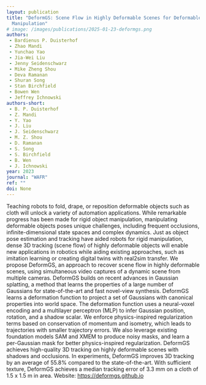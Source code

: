 ```yaml
---
layout: publication
title: "DeformGS: Scene Flow in Highly Deformable Scenes for Deformable Object
  Manipulation"
# image: /images/publications/2025-01-23-deformgs.png
authors:
 - Bardienus P. Duisterhof
 - Zhao Mandi
 - Yunchao Yao
 - Jia-Wei Liu
 - Jenny Seidenschwarz
 - Mike Zheng Shou
 - Deva Ramanan
 - Shuran Song
 - Stan Birchfield
 - Bowen Wen
 - Jeffrey Ichnowski
authors-short:
 - B. P. Duisterhof
 - Z. Mandi
 - Y. Yao
 - J. Liu
 - J. Seidenschwarz
 - M. Z. Shou
 - D. Ramanan
 - S. Song
 - S. Birchfield
 - B. Wen
 - J. Ichnowski
year: 2023
journal: "WAFR"
ref: ""
doi: None
---
```


Teaching robots to fold, drape, or reposition deformable objects such as
cloth will unlock a variety of automation applications. While remarkable
progress has been made for rigid object manipulation, manipulating deformable
objects poses unique challenges, including frequent occlusions,
infinite-dimensional state spaces and complex dynamics. Just as object pose
estimation and tracking have aided robots for rigid manipulation, dense 3D
tracking (scene flow) of highly deformable objects will enable new applications
in robotics while aiding existing approaches, such as imitation learning or
creating digital twins with real2sim transfer. We propose DeformGS, an approach
to recover scene flow in highly deformable scenes, using simultaneous video
captures of a dynamic scene from multiple cameras. DeformGS builds on recent
advances in Gaussian splatting, a method that learns the properties of a large
number of Gaussians for state-of-the-art and fast novel-view synthesis.
DeformGS learns a deformation function to project a set of Gaussians with
canonical properties into world space. The deformation function uses a
neural-voxel encoding and a multilayer perceptron (MLP) to infer Gaussian
position, rotation, and a shadow scalar. We enforce physics-inspired
regularization terms based on conservation of momentum and isometry, which
leads to trajectories with smaller trajectory errors. We also leverage existing
foundation models SAM and XMEM to produce noisy masks, and learn a per-Gaussian
mask for better physics-inspired regularization. DeformGS achieves high-quality
3D tracking on highly deformable scenes with shadows and occlusions. In
experiments, DeformGS improves 3D tracking by an average of 55.8% compared to
the state-of-the-art. With sufficient texture, DeformGS achieves a median
tracking error of 3.3 mm on a cloth of 1.5 x 1.5 m in area. Website:
https://deformgs.github.io